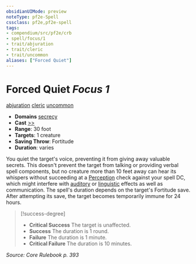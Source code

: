 ```yaml
---
obsidianUIMode: preview
noteType: pf2e-Spell
cssclass: pf2e,pf2e-spell
tags:
- compendium/src/pf2e/crb
- spell/focus/1
- trait/abjuration
- trait/cleric
- trait/uncommon
aliases: ["Forced Quiet"]
---
```

# Forced Quiet *Focus 1*   
[abjuration](rules/traits/abjuration.md "Abjuration School Trait")  [cleric](rules/traits/cleric.md "Cleric Class Trait")  [uncommon](rules/traits/uncommon.md "Uncommon Rarity Trait")  

- **Domains** [secrecy](compendium/setting/domains.md#Secrecy)
- **Cast** [>>](rules/core-rulebook/chapter-9-playing-the-game.md#Actions "Two-Action") 
- **Range**: 30 foot
- **Targets**: 1 creature
- **Saving Throw**: Fortitude
- **Duration**: varies

You quiet the target's voice, preventing it from giving away valuable secrets. This doesn't prevent the target from talking or providing verbal spell components, but no creature more than 10 feet away can hear its whispers without succeeding at a [Perception](compendium/skills.md#Perception) check against your spell DC, which might interfere with [auditory](rules/traits/auditory.md "Auditory Effect Trait") or [linguistic](rules/traits/linguistic.md "Linguistic Effect Trait") effects as well as communication. The spell's duration depends on the target's Fortitude save. After attempting its save, the target becomes temporarily immune for 24 hours.

> [!success-degree] 
> - **Critical Success** The target is unaffected.
> - **Success** The duration is 1 round.
> - **Failure** The duration is 1 minute.
> - **Critical Failure** The duration is 10 minutes.

*Source: Core Rulebook p. 393*
